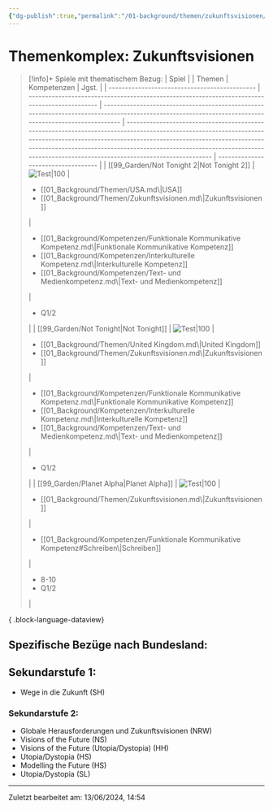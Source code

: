 ```yaml
---
{"dg-publish":true,"permalink":"/01-background/themen/zukunftsvisionen/","tags":["topic"],"noteIcon":"1"}
---
```


# Themenkomplex: Zukunftsvisionen
>[!info]+ Spiele mit thematischem Bezug:
> | Spiel                                         |                                                                                               | Themen                                                                                                                                                | Kompetenzen                                                                                                                                                                                                                                                                                                                | Jgst.                               |
> | --------------------------------------------- | --------------------------------------------------------------------------------------------- | ----------------------------------------------------------------------------------------------------------------------------------------------------- | -------------------------------------------------------------------------------------------------------------------------------------------------------------------------------------------------------------------------------------------------------------------------------------------------------------------------- | ----------------------------------- |
> | [[99_Garden/Not Tonight 2\|Not Tonight 2]] | ![Test\|100](https://images.igdb.com/igdb/image/upload/t_cover_big/co3t2f.webp)               | <ul><li>[[01_Background/Themen/USA.md\\|USA]]</li><li>[[01_Background/Themen/Zukunftsvisionen.md\\|Zukunftsvisionen]]</li></ul>                       | <ul><li>[[01_Background/Kompetenzen/Funktionale Kommunikative Kompetenz.md\\|Funktionale Kommunikative Kompetenz]]</li><li>[[01_Background/Kompetenzen/Interkulturelle Kompetenz.md\\|Interkulturelle Kompetenz]]</li><li>[[01_Background/Kompetenzen/Text- und Medienkompetenz.md\\|Text- und Medienkompetenz]]</li></ul> | <ul><li>Q1/2</li></ul>              |
> | [[99_Garden/Not Tonight\|Not Tonight]]     | ![Test\|100](https://images.igdb.com/igdb/image/upload/t_cover_big/ttzqxxpoy9fqjt346om5.webp) | <ul><li>[[01_Background/Themen/United Kingdom.md\\|United Kingdom]]</li><li>[[01_Background/Themen/Zukunftsvisionen.md\\|Zukunftsvisionen]]</li></ul> | <ul><li>[[01_Background/Kompetenzen/Funktionale Kommunikative Kompetenz.md\\|Funktionale Kommunikative Kompetenz]]</li><li>[[01_Background/Kompetenzen/Interkulturelle Kompetenz.md\\|Interkulturelle Kompetenz]]</li><li>[[01_Background/Kompetenzen/Text- und Medienkompetenz.md\\|Text- und Medienkompetenz]]</li></ul> | <ul><li>Q1/2</li></ul>              |
> | [[99_Garden/Planet Alpha\|Planet Alpha]]   | ![Test\|100](https://images.igdb.com/igdb/image/upload/t_cover_big/co1r66.webp)               | <ul><li>[[01_Background/Themen/Zukunftsvisionen.md\\|Zukunftsvisionen]]</li></ul>                                                                     | <ul><li>[[01_Background/Kompetenzen/Funktionale Kommunikative Kompetenz#Schreiben\\|Schreiben]]</li></ul>                                                                                                                                                                                                               | <ul><li>8-10</li><li>Q1/2</li></ul> |
> 
{ .block-language-dataview}
## Spezifische Bezüge nach Bundesland:

## Sekundarstufe 1:
- Wege in die Zukunft (SH)
### Sekundarstufe 2:
- Globale Herausforderungen und Zukunftsvisionen (NRW)
- Visions of the Future (NS)
- Visions of the Future (Utopia/Dystopia) (HH)
- Utopia/Dystopia (HS)
- Modelling the Future (HS)
- Utopia/Dystopia (SL)
---
Zuletzt bearbeitet am: 13/06/2024, 14:54